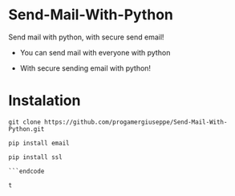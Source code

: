 # Send-Mail-With-Python
Send mail with python, with secure send email!

- You can send mail with everyone with python

- With secure sending email with python!

# Instalation

```code
git clone https://github.com/progamergiuseppe/Send-Mail-With-Python.git

pip install email

pip install ssl

```endcode

t
